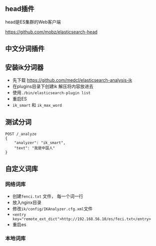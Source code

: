 ## head插件
head是ES集群的Web客户端

https://github.com/mobz/elasticsearch-head



## 中文分词插件

## 安装ik分词器
- 先下载 https://github.com/medcl/elasticsearch-analysis-ik
- 在plugins目录下创建ik 解压将内容放进去
- 使用`./bin/elasticsearch-plugin list`
- 重启ES
- `ik_smart` 和 `ik_max_word`


## 测试分词
```
POST /_analyze
{
    "analyzer": "ik_smart",
    "text": "我是中国人"
}
```

## 自定义词库

### 网络词库

- 创建`fenci.txt` 文件， 每一个词一行
- 放入nginx目录
- 修改`ik/config/IKAnalyzer.cfg.xml`文件
- `<entry key="remote_ext_dict">http://192.168.56.10/es/feci.txt</entry>`
- 重启es



### 本地词库


